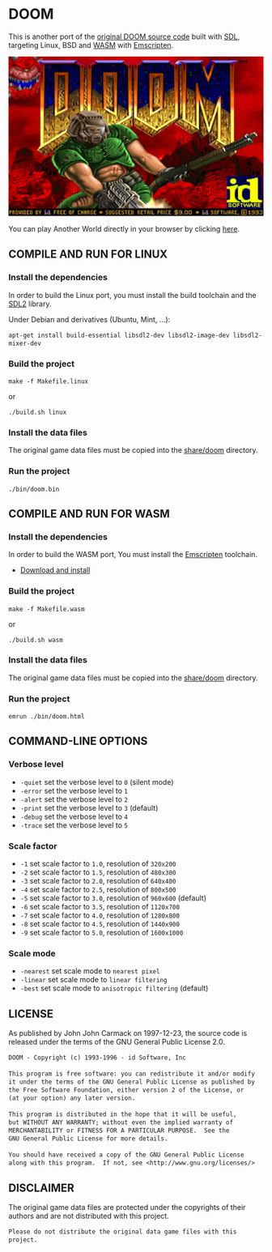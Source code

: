 # DOOM

This is another port of the [original DOOM source code](https://github.com/id-Software/DOOM) built with [SDL](https://www.libsdl.org/), targeting Linux, BSD and [WASM](https://en.wikipedia.org/wiki/WebAssembly) with [Emscripten](https://emscripten.org/).

![DOOM](share/doom/doom.png)

You can play Another World directly in your browser by clicking [here](https://www.emaxilde.net/assets/games/doom/doom.html).

## COMPILE AND RUN FOR LINUX

### Install the dependencies

In order to build the Linux port, you must install the build toolchain and the [SDL2](https://www.libsdl.org/) library.

Under Debian and derivatives (Ubuntu, Mint, ...):

```
apt-get install build-essential libsdl2-dev libsdl2-image-dev libsdl2-mixer-dev
```

### Build the project

```
make -f Makefile.linux
```

or

```
./build.sh linux
```

### Install the data files

The original game data files must be copied into the [share/doom](share/doom) directory.

### Run the project

```
./bin/doom.bin
```

## COMPILE AND RUN FOR WASM

### Install the dependencies

In order to build the WASM port, You must install the [Emscripten](https://emscripten.org/) toolchain.

  - [Download and install](https://emscripten.org/docs/getting_started/downloads.html)

### Build the project

```
make -f Makefile.wasm
```

or

```
./build.sh wasm
```

### Install the data files

The original game data files must be copied into the [share/doom](share/doom) directory.

### Run the project

```
emrun ./bin/doom.html
```

## COMMAND-LINE OPTIONS

### Verbose level

  - `-quiet` set the verbose level to `0` (silent mode)
  - `-error` set the verbose level to `1`
  - `-alert` set the verbose level to `2`
  - `-print` set the verbose level to `3` (default)
  - `-debug` set the verbose level to `4`
  - `-trace` set the verbose level to `5`

### Scale factor

  - `-1` set scale factor to `1.0`, resolution of `320x200`
  - `-2` set scale factor to `1.5`, resolution of `480x300`
  - `-3` set scale factor to `2.0`, resolution of `640x400`
  - `-4` set scale factor to `2.5`, resolution of `800x500`
  - `-5` set scale factor to `3.0`, resolution of `960x600` (default)
  - `-6` set scale factor to `3.5`, resolution of `1120x700`
  - `-7` set scale factor to `4.0`, resolution of `1280x800`
  - `-8` set scale factor to `4.5`, resolution of `1440x900`
  - `-9` set scale factor to `5.0`, resolution of `1600x1000`

### Scale mode

  - `-nearest` set scale mode to `nearest pixel`
  - `-linear` set scale mode to `linear filtering`
  - `-best` set scale mode to `anisotropic filtering` (default)

## LICENSE

As published by John John Carmack on 1997-12-23, the source code is released under the terms of the GNU General Public License 2.0.

```
DOOM - Copyright (c) 1993-1996 - id Software, Inc

This program is free software: you can redistribute it and/or modify
it under the terms of the GNU General Public License as published by
the Free Software Foundation, either version 2 of the License, or
(at your option) any later version.

This program is distributed in the hope that it will be useful,
but WITHOUT ANY WARRANTY; without even the implied warranty of
MERCHANTABILITY or FITNESS FOR A PARTICULAR PURPOSE.  See the
GNU General Public License for more details.

You should have received a copy of the GNU General Public License
along with this program.  If not, see <http://www.gnu.org/licenses/>
```

## DISCLAIMER

The original game data files are protected under the copyrights of their authors and are not distributed with this project.

```
Please do not distribute the original data game files with this project.
```

